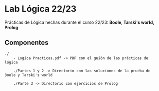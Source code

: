 # Lab Lógica 22/23
Prácticas de Lógica hechas durante el curso 22/23: **Boole, Tarski's world, Prolog**

Componentes
-----------

    ./
        - Logica Practicas.pdf -> PDF con el guión de las prácticas de lógica
    
        ./Partes 1 y 2 -> Directorio con las soluciones de la prueba de Boole y Tarski's world

        ./Parte 3 -> Directorio con ejercicios de Prolog
